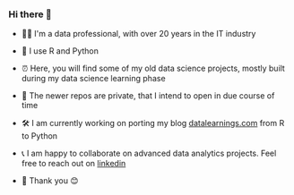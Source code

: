 ### Hi there 👋

* 👨‍🔬 I'm a data professional, with over 20 years in the IT industry
* 📖 I use R and Python

* ⏰ Here, you will find some of my old data science projects, mostly built during my data science learning phase
* 🎄 The newer repos are private, that I intend to open in due course of time

* 🛠 I am currently working on porting my blog [datalearnings.com](https://www.datalearnings.com/post/) from R to Python
* 📞 I am happy to collaborate on advanced data analytics projects. Feel free to reach out on [linkedin](https://www.linkedin.com/in/amitagni/)

* 🙏 Thank you 😊
<!--
**amit-agni/amit-agni** is a ✨ _special_ ✨ repository because its `README.md` (this file) appears on your GitHub profile.

Here are some ideas to get you started:

- 🔭 I’m currently working on ...
- 🌱 I’m currently learning ...
- 👯 I’m looking to collaborate on ...
- 🤔 I’m looking for help with ...
- 💬 Ask me about ...
- 📫 How to reach me: ...
- 😄 Pronouns: ...
- ⚡ Fun fact: ...
-->
